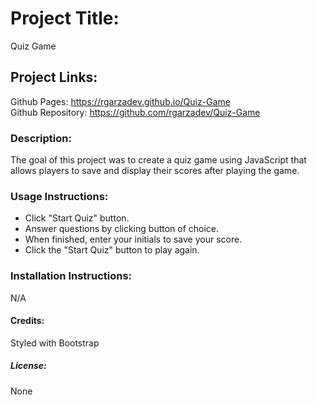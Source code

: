 # Project Title:

Quiz Game

## Project Links:

Github Pages: https://rgarzadev.github.io/Quiz-Game<br>
Github Repository: https://github.com/rgarzadev/Quiz-Game

### Description:

The goal of this project was to create a quiz game using JavaScript that allows players to save and display their scores after playing the game.

### Usage Instructions: <br>

* Click "Start Quiz" button.
* Answer questions by clicking button of choice.
* When finished, enter your initials to save your score.
* Click the "Start Quiz" button to play again.

### Installation Instructions:

N/A

#### Credits:

Styled with Bootstrap


##### License:

None

